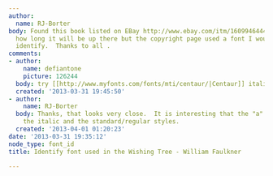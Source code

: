 ```yaml
---
author:
  name: RJ-Borter
body: Found this book listed on EBay http://www.ebay.com/itm/160994644481 not sure
  how long it will be up there but the copyright page used a font I would like to
  identify.  Thanks to all .
comments:
- author:
    name: defiantone
    picture: 126244
  body: try [[http://www.myfonts.com/fonts/mti/centaur/|Centaur]] italic
  created: '2013-03-31 19:45:50'
- author:
    name: RJ-Borter
  body: Thanks, that looks very close.  It is interesting that the "a" differs between
    the italic and the standard/regular styles.
  created: '2013-04-01 01:20:23'
date: '2013-03-31 19:35:12'
node_type: font_id
title: Identify font used in the Wishing Tree - William Faulkner

---
```

